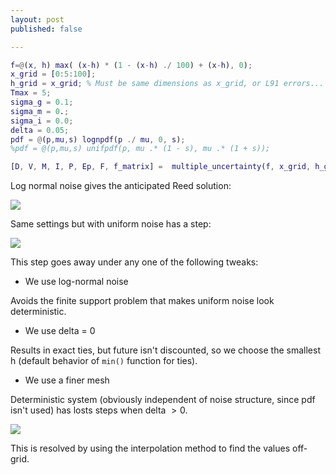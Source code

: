 ```yaml
---
layout: post
published: false

---
```


```matlab
f=@(x, h) max( (x-h) * (1 - (x-h) ./ 100) + (x-h), 0);
x_grid = [0:5:100];
h_grid = x_grid; % Must be same dimensions as x_grid, or L91 errors...  
Tmax = 5;
sigma_g = 0.1;
sigma_m = 0.;
sigma_i = 0.0;
delta = 0.05;
pdf = @(p,mu,s) lognpdf(p ./ mu, 0, s);
%pdf = @(p,mu,s) unifpdf(p, mu .* (1 - s), mu .* (1 + s)); 

[D, V, M, I, P, Ep, F, f_matrix] =  multiple_uncertainty(f, x_grid, h_grid, Tmax, sigma_g, sigma_m, sigma_i, delta, pdf);
```


Log normal noise gives the anticipated Reed solution:

![](http://farm8.staticflickr.com/7325/12242548754_7a4b40376b.jpg)



Same settings but with uniform noise has a step: 

![](http://farm8.staticflickr.com/7292/12242606504_5815e2d618.jpg)

This step goes away under any one of the following tweaks:

- We use log-normal noise

Avoids the finite support problem that makes uniform noise look deterministic.  

- We use delta = 0 

Results in exact ties, but future isn't discounted, so we choose the smallest h (default behavior of `min()` function for ties).  

- We use a finer mesh 

Deterministic system (obviously independent of noise structure, since pdf isn't used) has losts steps when delta $> 0$.  

![](http://farm3.staticflickr.com/2814/12242822336_672932882e.jpg)

This is resolved by using the interpolation method to find the values off-grid.  

